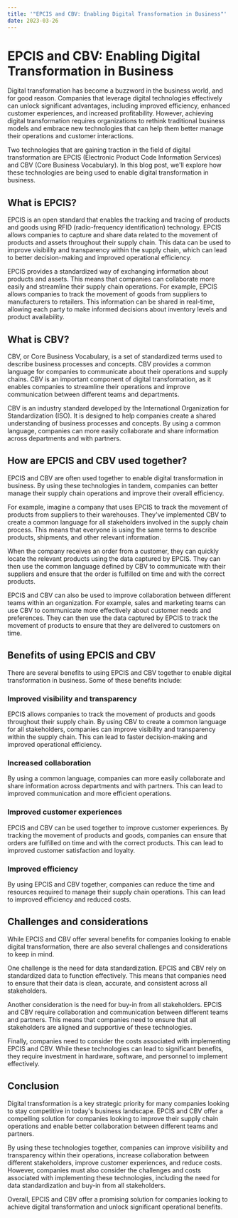 ```yaml
---
title: '"EPCIS and CBV: Enabling Digital Transformation in Business"'
date: 2023-03-26
---
```


# EPCIS and CBV: Enabling Digital Transformation in Business

Digital transformation has become a buzzword in the business world, and for good reason. Companies that leverage digital technologies effectively can unlock significant advantages, including improved efficiency, enhanced customer experiences, and increased profitability. However, achieving digital transformation requires organizations to rethink traditional business models and embrace new technologies that can help them better manage their operations and customer interactions.

Two technologies that are gaining traction in the field of digital transformation are EPCIS (Electronic Product Code Information Services) and CBV (Core Business Vocabulary). In this blog post, we'll explore how these technologies are being used to enable digital transformation in business.

## What is EPCIS?

EPCIS is an open standard that enables the tracking and tracing of products and goods using RFID (radio-frequency identification) technology. EPCIS allows companies to capture and share data related to the movement of products and assets throughout their supply chain. This data can be used to improve visibility and transparency within the supply chain, which can lead to better decision-making and improved operational efficiency.

EPCIS provides a standardized way of exchanging information about products and assets. This means that companies can collaborate more easily and streamline their supply chain operations. For example, EPCIS allows companies to track the movement of goods from suppliers to manufacturers to retailers. This information can be shared in real-time, allowing each party to make informed decisions about inventory levels and product availability.

## What is CBV?

CBV, or Core Business Vocabulary, is a set of standardized terms used to describe business processes and concepts. CBV provides a common language for companies to communicate about their operations and supply chains. CBV is an important component of digital transformation, as it enables companies to streamline their operations and improve communication between different teams and departments.

CBV is an industry standard developed by the International Organization for Standardization (ISO). It is designed to help companies create a shared understanding of business processes and concepts. By using a common language, companies can more easily collaborate and share information across departments and with partners.

## How are EPCIS and CBV used together?

EPCIS and CBV are often used together to enable digital transformation in business. By using these technologies in tandem, companies can better manage their supply chain operations and improve their overall efficiency.

For example, imagine a company that uses EPCIS to track the movement of products from suppliers to their warehouses. They've implemented CBV to create a common language for all stakeholders involved in the supply chain process. This means that everyone is using the same terms to describe products, shipments, and other relevant information.

When the company receives an order from a customer, they can quickly locate the relevant products using the data captured by EPCIS. They can then use the common language defined by CBV to communicate with their suppliers and ensure that the order is fulfilled on time and with the correct products.

EPCIS and CBV can also be used to improve collaboration between different teams within an organization. For example, sales and marketing teams can use CBV to communicate more effectively about customer needs and preferences. They can then use the data captured by EPCIS to track the movement of products to ensure that they are delivered to customers on time.

## Benefits of using EPCIS and CBV

There are several benefits to using EPCIS and CBV together to enable digital transformation in business. Some of these benefits include:

### Improved visibility and transparency

EPCIS allows companies to track the movement of products and goods throughout their supply chain. By using CBV to create a common language for all stakeholders, companies can improve visibility and transparency within the supply chain. This can lead to faster decision-making and improved operational efficiency.

### Increased collaboration

By using a common language, companies can more easily collaborate and share information across departments and with partners. This can lead to improved communication and more efficient operations.

### Improved customer experiences

EPCIS and CBV can be used together to improve customer experiences. By tracking the movement of products and goods, companies can ensure that orders are fulfilled on time and with the correct products. This can lead to improved customer satisfaction and loyalty.

### Improved efficiency

By using EPCIS and CBV together, companies can reduce the time and resources required to manage their supply chain operations. This can lead to improved efficiency and reduced costs.

## Challenges and considerations

While EPCIS and CBV offer several benefits for companies looking to enable digital transformation, there are also several challenges and considerations to keep in mind.

One challenge is the need for data standardization. EPCIS and CBV rely on standardized data to function effectively. This means that companies need to ensure that their data is clean, accurate, and consistent across all stakeholders.

Another consideration is the need for buy-in from all stakeholders. EPCIS and CBV require collaboration and communication between different teams and partners. This means that companies need to ensure that all stakeholders are aligned and supportive of these technologies.

Finally, companies need to consider the costs associated with implementing EPCIS and CBV. While these technologies can lead to significant benefits, they require investment in hardware, software, and personnel to implement effectively.

## Conclusion

Digital transformation is a key strategic priority for many companies looking to stay competitive in today's business landscape. EPCIS and CBV offer a compelling solution for companies looking to improve their supply chain operations and enable better collaboration between different teams and partners.

By using these technologies together, companies can improve visibility and transparency within their operations, increase collaboration between different stakeholders, improve customer experiences, and reduce costs. However, companies must also consider the challenges and costs associated with implementing these technologies, including the need for data standardization and buy-in from all stakeholders.

Overall, EPCIS and CBV offer a promising solution for companies looking to achieve digital transformation and unlock significant operational benefits.
